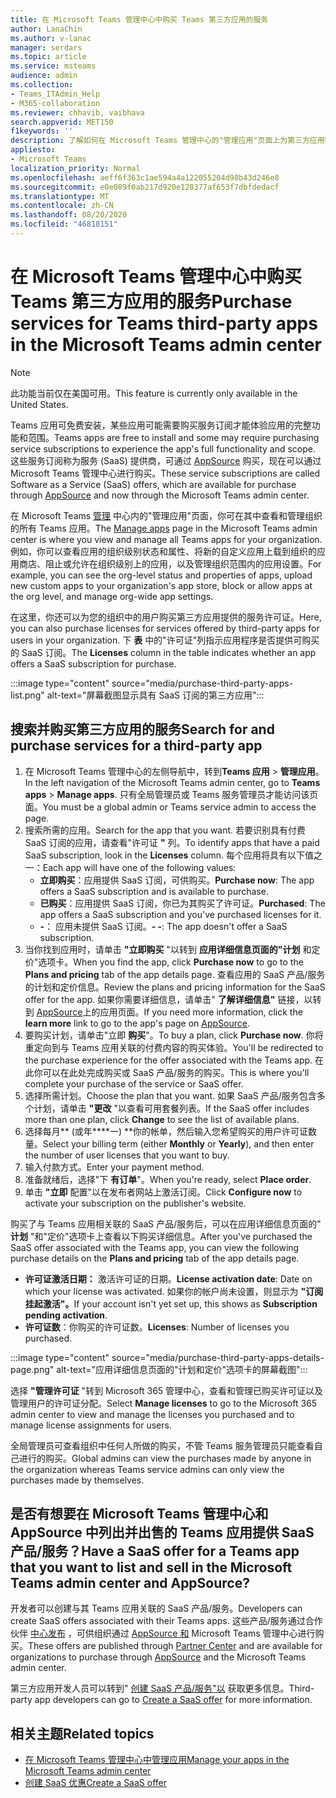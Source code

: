 ```yaml
---
title: 在 Microsoft Teams 管理中心中购买 Teams 第三方应用的服务
author: LanaChin
ms.author: v-lanac
manager: serdars
ms.topic: article
ms.service: msteams
audience: admin
ms.collection:
- Teams_ITAdmin_Help
- M365-collaboration
ms.reviewer: chhavib, vaibhava
search.appverid: MET150
f1keywords: ''
description: 了解如何在 Microsoft Teams 管理中心的"管理应用"页面上为第三方应用购买服务。
appliesto:
- Microsoft Teams
localization_priority: Normal
ms.openlocfilehash: aeff6f363c1ae594a4a122055204d98b43d246e8
ms.sourcegitcommit: e0e089f0ab217d920e128377af653f7dbfdedacf
ms.translationtype: MT
ms.contentlocale: zh-CN
ms.lasthandoff: 08/20/2020
ms.locfileid: "46818151"
---
```

<a name="purchase-services-for-teams-third-party-apps-in-the-microsoft-teams-admin-center"></a><span data-ttu-id="a0e9f-103">在 Microsoft Teams 管理中心中购买 Teams 第三方应用的服务</span><span class="sxs-lookup"><span data-stu-id="a0e9f-103">Purchase services for Teams third-party apps in the Microsoft Teams admin center</span></span>
======================================================

> [!NOTE]
> <span data-ttu-id="a0e9f-104">此功能当前仅在美国可用。</span><span class="sxs-lookup"><span data-stu-id="a0e9f-104">This feature is currently only available in the United States.</span></span>

<span data-ttu-id="a0e9f-105">Teams 应用可免费安装，某些应用可能需要购买服务订阅才能体验应用的完整功能和范围。</span><span class="sxs-lookup"><span data-stu-id="a0e9f-105">Teams apps are free to install and some may require purchasing service subscriptions to experience the app's full functionality and scope.</span></span> <span data-ttu-id="a0e9f-106">这些服务订阅称为服务 (SaaS) 提供商，可通过 [AppSource](https://appsource.microsoft.com/) 购买，现在可以通过 Microsoft Teams 管理中心进行购买。</span><span class="sxs-lookup"><span data-stu-id="a0e9f-106">These service subscriptions are called Software as a Service (SaaS) offers, which are available for purchase through [AppSource](https://appsource.microsoft.com/) and now through the Microsoft Teams admin center.</span></span>

<span data-ttu-id="a0e9f-107">在 Microsoft Teams [管理](manage-apps.md) 中心内的"管理应用"页面，你可在其中查看和管理组织的所有 Teams 应用。</span><span class="sxs-lookup"><span data-stu-id="a0e9f-107">The [Manage apps](manage-apps.md) page in the Microsoft Teams admin center is where you view and manage all Teams apps for your organization.</span></span> <span data-ttu-id="a0e9f-108">例如，你可以查看应用的组织级别状态和属性、将新的自定义应用上载到组织的应用商店、阻止或允许在组织级别上的应用，以及管理组织范围内的应用设置。</span><span class="sxs-lookup"><span data-stu-id="a0e9f-108">For example, you can see the org-level status and properties of apps, upload new custom apps to your organization's app store, block or allow apps at the org level, and manage org-wide app settings.</span></span>

<span data-ttu-id="a0e9f-109">在这里，你还可以为您的组织中的用户购买第三方应用提供的服务许可证。</span><span class="sxs-lookup"><span data-stu-id="a0e9f-109">Here, you can also purchase licenses for services offered by third-party apps for users in your organization.</span></span> <span data-ttu-id="a0e9f-110">下 **表** 中的"许可证"列指示应用程序是否提供可购买的 SaaS 订阅。</span><span class="sxs-lookup"><span data-stu-id="a0e9f-110">The **Licenses** column in the table indicates whether an app offers a SaaS subscription for purchase.</span></span>

:::image type="content" source="media/purchase-third-party-apps-list.png" alt-text="屏幕截图显示具有 SaaS 订阅的第三方应用":::

## <a name="search-for-and-purchase-services-for-a-third-party-app"></a><span data-ttu-id="a0e9f-112">搜索并购买第三方应用的服务</span><span class="sxs-lookup"><span data-stu-id="a0e9f-112">Search for and purchase services for a third-party app</span></span>

1. <span data-ttu-id="a0e9f-113">在 Microsoft Teams 管理中心的左侧导航中，转到**Teams 应用**  >  **管理应用**。</span><span class="sxs-lookup"><span data-stu-id="a0e9f-113">In the left navigation of the Microsoft Teams admin center, go to **Teams apps** > **Manage apps**.</span></span> <span data-ttu-id="a0e9f-114">只有全局管理员或 Teams 服务管理员才能访问该页面。</span><span class="sxs-lookup"><span data-stu-id="a0e9f-114">You must be a global admin or Teams service admin to access the page.</span></span>
2. <span data-ttu-id="a0e9f-115">搜索所需的应用。</span><span class="sxs-lookup"><span data-stu-id="a0e9f-115">Search for the app that you want.</span></span> <span data-ttu-id="a0e9f-116">若要识别具有付费 SaaS 订阅的应用，请查看"许可证 **"** 列。</span><span class="sxs-lookup"><span data-stu-id="a0e9f-116">To identify apps that have a paid SaaS subscription, look in the **Licenses** column.</span></span> <span data-ttu-id="a0e9f-117">每个应用将具有以下值之一：</span><span class="sxs-lookup"><span data-stu-id="a0e9f-117">Each app will have one of the following values:</span></span>
    - <span data-ttu-id="a0e9f-118">**立即购买**：应用提供 SaaS 订阅，可供购买。</span><span class="sxs-lookup"><span data-stu-id="a0e9f-118">**Purchase now**: The app offers a SaaS subscription and is available to purchase.</span></span>  
    - <span data-ttu-id="a0e9f-119">**已购买**：应用提供 SaaS 订阅，你已为其购买了许可证。</span><span class="sxs-lookup"><span data-stu-id="a0e9f-119">**Purchased**: The app offers a SaaS subscription and you've purchased licenses for it.</span></span>
    - <span data-ttu-id="a0e9f-120">**-**： 应用未提供 SaaS 订阅。</span><span class="sxs-lookup"><span data-stu-id="a0e9f-120">**- -**: The app doesn't offer a SaaS subscription.</span></span>
3. <span data-ttu-id="a0e9f-121">当你找到应用时，请单击 **"立即购买** "以转到 **应用详细信息页面的"计划** 和定价"选项卡。</span><span class="sxs-lookup"><span data-stu-id="a0e9f-121">When you find the app, click **Purchase now** to go to the **Plans and pricing** tab of the app details page.</span></span> <span data-ttu-id="a0e9f-122">查看应用的 SaaS 产品/服务的计划和定价信息。</span><span class="sxs-lookup"><span data-stu-id="a0e9f-122">Review the plans and pricing information for the SaaS offer for the app.</span></span> <span data-ttu-id="a0e9f-123">如果你需要详细信息，请单击" **了解详细信息"** 链接，以转到 [AppSource](https://appsource.microsoft.com/)上的应用页面。</span><span class="sxs-lookup"><span data-stu-id="a0e9f-123">If you need more information, click the **learn more** link to go to the app's page on [AppSource](https://appsource.microsoft.com/).</span></span>  
4. <span data-ttu-id="a0e9f-124">要购买计划，请单击"立即 **购买**"。</span><span class="sxs-lookup"><span data-stu-id="a0e9f-124">To buy a plan, click **Purchase now**.</span></span> <span data-ttu-id="a0e9f-125">你将重定向到与 Teams 应用关联的付费内容的购买体验。</span><span class="sxs-lookup"><span data-stu-id="a0e9f-125">You'll be redirected to the purchase experience for the offer associated with the Teams app.</span></span> <span data-ttu-id="a0e9f-126">在此你可以在此处完成购买或 SaaS 产品/服务的购买。</span><span class="sxs-lookup"><span data-stu-id="a0e9f-126">This is where you'll complete your purchase of the service or SaaS offer.</span></span>
5. <span data-ttu-id="a0e9f-127">选择所需计划。</span><span class="sxs-lookup"><span data-stu-id="a0e9f-127">Choose the plan that you want.</span></span> <span data-ttu-id="a0e9f-128">如果 SaaS 产品/服务包含多个计划，请单击 **"更改** "以查看可用套餐列表。</span><span class="sxs-lookup"><span data-stu-id="a0e9f-128">If the SaaS offer includes more than one plan, click **Change** to see the list of available plans.</span></span>
6. <span data-ttu-id="a0e9f-129">选择每月\*\* (或年\*\*\*\*一) \*\*你的帐单，然后输入您希望购买的用户许可证数量。</span><span class="sxs-lookup"><span data-stu-id="a0e9f-129">Select your billing term (either **Monthly** or **Yearly**), and then enter the number of user licenses that you want to buy.</span></span>
7. <span data-ttu-id="a0e9f-130">输入付款方式。</span><span class="sxs-lookup"><span data-stu-id="a0e9f-130">Enter your payment method.</span></span>
8. <span data-ttu-id="a0e9f-131">准备就绪后，选择"下 **有订单**"。</span><span class="sxs-lookup"><span data-stu-id="a0e9f-131">When you're ready, select **Place order**.</span></span>
9. <span data-ttu-id="a0e9f-132">单击 **"立即** 配置"以在发布者网站上激活订阅。</span><span class="sxs-lookup"><span data-stu-id="a0e9f-132">Click **Configure now** to activate your subscription on the publisher's website.</span></span>

<span data-ttu-id="a0e9f-133">购买了与 Teams 应用相关联的 SaaS 产品/服务后，可以在应用详细信息页面的" **计划** "和"定价"选项卡上查看以下购买详细信息。</span><span class="sxs-lookup"><span data-stu-id="a0e9f-133">After you've purchased the SaaS offer associated with the Teams app, you can view the following purchase details on the **Plans and pricing** tab of the app details page.</span></span>

- <span data-ttu-id="a0e9f-134">**许可证激活日期：** 激活许可证的日期。</span><span class="sxs-lookup"><span data-stu-id="a0e9f-134">**License activation date**: Date on which your license was activated.</span></span> <span data-ttu-id="a0e9f-135">如果你的帐户尚未设置，则显示为 **"订阅挂起激活"。**</span><span class="sxs-lookup"><span data-stu-id="a0e9f-135">If your account isn't yet set up, this shows as **Subscription pending activation**.</span></span>
- <span data-ttu-id="a0e9f-136">**许可证数**：你购买的许可证数。</span><span class="sxs-lookup"><span data-stu-id="a0e9f-136">**Licenses**: Number of licenses you purchased.</span></span>

:::image type="content" source="media/purchase-third-party-apps-details-page.png" alt-text="应用详细信息页面的"计划和定价"选项卡的屏幕截图":::

<span data-ttu-id="a0e9f-138">选择 **"管理许可证** "转到 Microsoft 365 管理中心，查看和管理已购买许可证以及管理用户的许可证分配。</span><span class="sxs-lookup"><span data-stu-id="a0e9f-138">Select **Manage licenses** to go to the Microsoft 365 admin center to view and manage the licenses you purchased and to manage license assignments for users.</span></span>

<span data-ttu-id="a0e9f-139">全局管理员可查看组织中任何人所做的购买，不管 Teams 服务管理员只能查看自己进行的购买。</span><span class="sxs-lookup"><span data-stu-id="a0e9f-139">Global admins can view the purchases made by anyone in the organization whereas Teams service admins can only view the purchases made by themselves.</span></span>  

## <a name="have-a-saas-offer-for-a-teams-app-that-you-want-to-list-and-sell-in-the-microsoft-teams-admin-center-and-appsource"></a><span data-ttu-id="a0e9f-140">是否有想要在 Microsoft Teams 管理中心和 AppSource 中列出并出售的 Teams 应用提供 SaaS 产品/服务？</span><span class="sxs-lookup"><span data-stu-id="a0e9f-140">Have a SaaS offer for a Teams app that you want to list and sell in the Microsoft Teams admin center and AppSource?</span></span>

<span data-ttu-id="a0e9f-141">开发者可以创建与其 Teams 应用关联的 SaaS 产品/服务。</span><span class="sxs-lookup"><span data-stu-id="a0e9f-141">Developers can create SaaS offers associated with their Teams apps.</span></span> <span data-ttu-id="a0e9f-142">这些产品/服务通过合作伙伴 [中心发布](https://partner.microsoft.com) ，可供组织通过 [AppSource 和](https://appsource.microsoft.com/) Microsoft Teams 管理中心进行购买。</span><span class="sxs-lookup"><span data-stu-id="a0e9f-142">These offers are published through [Partner Center](https://partner.microsoft.com) and are available for organizations to purchase through [AppSource](https://appsource.microsoft.com/) and the Microsoft Teams admin center.</span></span>
 
<span data-ttu-id="a0e9f-143">第三方应用开发人员可以转到" [创建 SaaS 产品/服务"以](https://docs.microsoft.com/azure/marketplace/partner-center-portal/create-new-saas-offer) 获取更多信息。</span><span class="sxs-lookup"><span data-stu-id="a0e9f-143">Third-party app developers can go to [Create a SaaS offer](https://docs.microsoft.com/azure/marketplace/partner-center-portal/create-new-saas-offer) for more information.</span></span>

## <a name="related-topics"></a><span data-ttu-id="a0e9f-144">相关主题</span><span class="sxs-lookup"><span data-stu-id="a0e9f-144">Related topics</span></span>

- [<span data-ttu-id="a0e9f-145">在 Microsoft Teams 管理中心中管理应用</span><span class="sxs-lookup"><span data-stu-id="a0e9f-145">Manage your apps in the Microsoft Teams admin center</span></span>](manage-apps.md)
- [<span data-ttu-id="a0e9f-146">创建 SaaS 优惠</span><span class="sxs-lookup"><span data-stu-id="a0e9f-146">Create a SaaS offer</span></span>](https://docs.microsoft.com/azure/marketplace/partner-center-portal/create-new-saas-offer)
